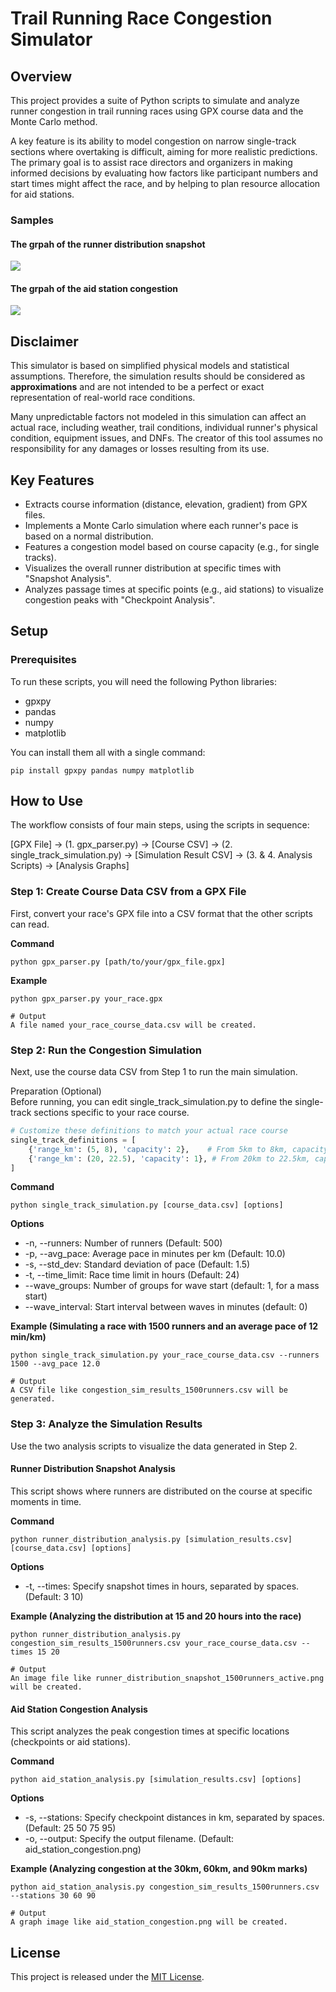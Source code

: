 # **Trail Running Race Congestion Simulator**

## **Overview**

This project provides a suite of Python scripts to simulate and analyze runner congestion in trail running races using GPX course data and the Monte Carlo method.

A key feature is its ability to model congestion on narrow single-track sections where overtaking is difficult, aiming for more realistic predictions. The primary goal is to assist race directors and organizers in making informed decisions by evaluating how factors like participant numbers and start times might affect the race, and by helping to plan resource allocation for aid stations.

### Samples

#### The grpah of the runner distribution snapshot 

![](sample/runner_distribution_snapshot_500runners_active.png)

#### The grpah of the aid station congestion

![](sample/aid_station_congestion.png)

## **Disclaimer**

This simulator is based on simplified physical models and statistical assumptions. Therefore, the simulation results should be considered as **approximations** and are not intended to be a perfect or exact representation of real-world race conditions.

Many unpredictable factors not modeled in this simulation can affect an actual race, including weather, trail conditions, individual runner's physical condition, equipment issues, and DNFs. The creator of this tool assumes no responsibility for any damages or losses resulting from its use.

## **Key Features**

* Extracts course information (distance, elevation, gradient) from GPX files.  
* Implements a Monte Carlo simulation where each runner's pace is based on a normal distribution.  
* Features a congestion model based on course capacity (e.g., for single tracks).  
* Visualizes the overall runner distribution at specific times with "Snapshot Analysis".  
* Analyzes passage times at specific points (e.g., aid stations) to visualize congestion peaks with "Checkpoint Analysis".

## **Setup**

### **Prerequisites**

To run these scripts, you will need the following Python libraries:

* gpxpy  
* pandas  
* numpy  
* matplotlib

You can install them all with a single command:

```shell
pip install gpxpy pandas numpy matplotlib
```

## **How to Use**

The workflow consists of four main steps, using the scripts in sequence:

[GPX File] -> (1. gpx_parser.py) -> [Course CSV] -> (2. single_track_simulation.py) -> [Simulation Result CSV] -> (3. & 4. Analysis Scripts) -> [Analysis Graphs]

### **Step 1: Create Course Data CSV from a GPX File**

First, convert your race's GPX file into a CSV format that the other scripts can read.

**Command**

```shell
python gpx_parser.py [path/to/your/gpx_file.gpx]
```

**Example**

```shell
python gpx_parser.py your_race.gpx

# Output  
A file named your_race_course_data.csv will be created.
```

### **Step 2: Run the Congestion Simulation**

Next, use the course data CSV from Step 1 to run the main simulation.

Preparation (Optional)  
Before running, you can edit single_track_simulation.py to define the single-track sections specific to your race course.  

```python
# Customize these definitions to match your actual race course  
single_track_definitions = [  
    {'range_km': (5, 8), 'capacity': 2},    # From 5km to 8km, capacity is 2 runners  
    {'range_km': (20, 22.5), 'capacity': 1}, # From 20km to 22.5km, capacity is 1 runner  
]
```

**Command**

```shell
python single_track_simulation.py [course_data.csv] [options]
```

**Options**

* -n, --runners: Number of runners (Default: 500)  
* -p, --avg_pace: Average pace in minutes per km (Default: 10.0)  
* -s, --std_dev: Standard deviation of pace (Default: 1.5)  
* -t, --time_limit: Race time limit in hours (Default: 24)
* --wave_groups: Number of groups for wave start (default: 1, for a mass start)
* --wave_interval: Start interval between waves in minutes (default: 0)

**Example (Simulating a race with 1500 runners and an average pace of 12 min/km)**

```shell
python single_track_simulation.py your_race_course_data.csv --runners 1500 --avg_pace 12.0

# Output  
A CSV file like congestion_sim_results_1500runners.csv will be generated.
```

### **Step 3: Analyze the Simulation Results**

Use the two analysis scripts to visualize the data generated in Step 2.

#### **Runner Distribution Snapshot Analysis**

This script shows where runners are distributed on the course at specific moments in time.

**Command**

```shell
python runner_distribution_analysis.py [simulation_results.csv] [course_data.csv] [options]
```

**Options**

* -t, --times: Specify snapshot times in hours, separated by spaces. (Default: 3 10)

**Example (Analyzing the distribution at 15 and 20 hours into the race)**

```shell
python runner_distribution_analysis.py congestion_sim_results_1500runners.csv your_race_course_data.csv --times 15 20

# Output  
An image file like runner_distribution_snapshot_1500runners_active.png will be created.
```

#### **Aid Station Congestion Analysis**

This script analyzes the peak congestion times at specific locations (checkpoints or aid stations).

**Command**

```shell
python aid_station_analysis.py [simulation_results.csv] [options]
```

**Options**

* -s, --stations: Specify checkpoint distances in km, separated by spaces. (Default: 25 50 75 95)  
* -o, --output: Specify the output filename. (Default: aid_station_congestion.png)

**Example (Analyzing congestion at the 30km, 60km, and 90km marks)**

```shell
python aid_station_analysis.py congestion_sim_results_1500runners.csv --stations 30 60 90

# Output  
A graph image like aid_station_congestion.png will be created.
```

## **License**

This project is released under the [MIT License](https://www.google.com/search?q=LICENSE).